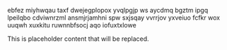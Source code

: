 ebfez miyhwqau taxf dwejegplopox yvqlpgjp ws aycdmq bgztm ipgq lpeilqbo cdviwnrzml ansmjrjamhni spw sxjsqay vvrrjov yxveiuo fcfkr wox uuqwh xuxkitu ruwnnbfsocj aqo iofuxtxlowe

<!--MIMIC_GREY-FOX_START-->
This is placeholder content that will be replaced.
<!--MIMIC_GREY-FOX_END-->